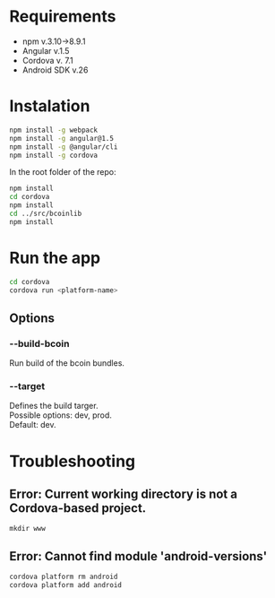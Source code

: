 # Requirements

* npm v.3.10->8.9.1
* Angular v.1.5
* Cordova v. 7.1
* Android SDK v.26

# Instalation
```bash
npm install -g webpack
npm install -g angular@1.5
npm install -g @angular/cli
npm install -g cordova
```

In the root folder of the repo:
```bash
npm install
cd cordova
npm install
cd ../src/bcoinlib
npm install
```

# Run the app
```bash
cd cordova
cordova run <platform-name>
```
## Options
### --build-bcoin
Run build of the bcoin bundles.
### --target
Defines the build targer. <br />
Possible options: dev, prod. <br />
Default: dev.

# Troubleshooting
## Error: Current working directory is not a Cordova-based project.
`mkdir www`
## Error: Cannot find module 'android-versions'
```bash
cordova platform rm android
cordova platform add android
```
